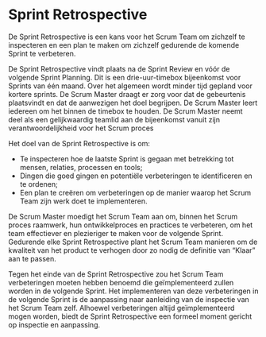 # Sprint Retrospective
De Sprint Retrospective is een kans voor het Scrum Team om zichzelf te inspecteren en een plan
te maken om zichzelf gedurende de komende Sprint te verbeteren.

De Sprint Retrospective vindt plaats na de Sprint Review en vóór de volgende Sprint Planning.
Dit is een drie-uur-timebox bijeenkomst voor Sprints van één maand. Over het algemeen wordt
minder tijd gepland voor kortere sprints. De Scrum Master draagt er zorg voor dat de
gebeurtenis plaatsvindt en dat de aanwezigen het doel begrijpen. De Scrum Master leert
iedereen om het binnen de timebox te houden. De Scrum Master neemt deel als een
gelijkwaardig teamlid aan de bijeenkomst vanuit zijn verantwoordelijkheid voor het
Scrum proces

Het doel van de Sprint Retrospective is om:
- Te inspecteren hoe de laatste Sprint is gegaan met betrekking tot mensen, relaties, processen en tools;
- Dingen die goed gingen en potentiële verbeteringen te identificeren en te ordenen;
- Een plan te creëren om verbeteringen op de manier waarop het Scrum Team zijn werk doet te implementeren.

De Scrum Master moedigt het Scrum Team aan om, binnen het Scrum proces raamwerk, hun
ontwikkelproces en practices te verbeteren, om het team effectiever en plezieriger te maken
voor de volgende Sprint. Gedurende elke Sprint Retrospective plant het Scrum Team manieren
om de kwaliteit van het product te verhogen door zo nodig de definitie van “Klaar” aan te
passen.

Tegen het einde van de Sprint Retrospective zou het Scrum Team verbeteringen moeten hebben
benoemd die geïmplementeerd zullen worden in de volgende Sprint. Het implementeren van
deze verbeteringen in de volgende Sprint is de aanpassing naar aanleiding van de inspectie van
het Scrum Team zelf. Alhoewel verbeteringen altijd geïmplementeerd mogen worden, biedt de
Sprint Retrospective een formeel moment gericht op inspectie en aanpassing.